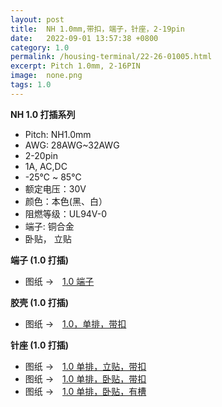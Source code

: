 ```yaml
---
layout: post
title:  NH 1.0mm,带扣，端子，针座，2-19pin
date:   2022-09-01 13:57:38 +0800
category: 1.0
permalink: /housing-terminal/22-26-01005.html
excerpt: Pitch 1.0mm, 2-16PIN
image:  none.png
tags: 1.0
---
```



__NH 1.0 打插系列__

* Pitch: NH1.0mm
* AWG: 28AWG~32AWG
* 2-20pin
* 1A, AC,DC
* -25℃ ~ 85℃
* 额定电压：30V
* 颜色：本色(黑、白）
* 阻燃等级：UL94V-0
* 端子: 铜合金
* 卧贴， 立贴

__端子 (1.0 打插)__

* 图纸 →　[1.0 端子](/assets/2022/22-NH1005-XR.pdf)

__胶壳 (1.0 打插)__

* 图纸 →　[1.0，单排，带扣](/assets/2022/23-NH10005-B-XR.pdf)

__针座 (1.0 打插)__

* 图纸 →　[1.0 单排，立贴，带扣](/assets/2022/24-NH10005-HXL.pdf)
* 图纸 →　[1.0 单排，卧贴，带扣](/assets/2022/25-NH10005-XR.pdf)
* 图纸 →　[1.0 单排，卧贴，有槽](/assets/2022/26-NH11005-XR.pdf)